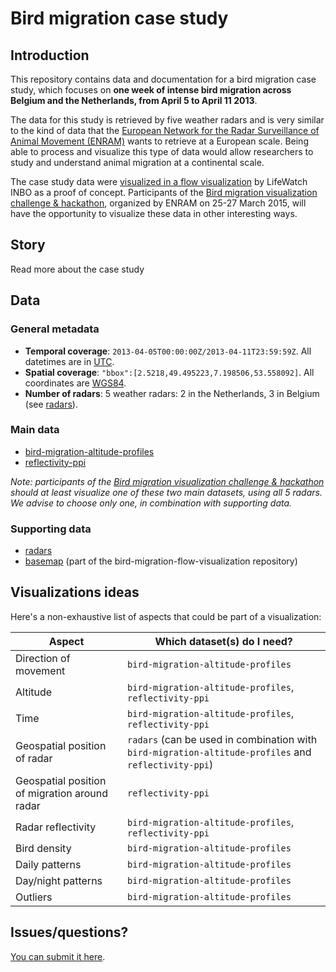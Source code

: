 # Bird migration case study

## Introduction

This repository contains data and documentation for a bird migration case study, which focuses on **one week of intense bird migration across Belgium and the Netherlands, from April 5 to April 11 2013**.

The data for this study is retrieved by five weather radars and is very similar to the kind of data that the [European Network for the Radar Surveillance of Animal Movement (ENRAM)](http://enram.eu/) wants to retrieve at a European scale. Being able to process and visualize this type of data would allow researchers to study and understand animal migration at a continental scale.

The case study data were [visualized in a flow visualization](http://enram.github.io/bird-migration-flow-visualization/viz/) by LifeWatch INBO as a proof of concept. Participants of the [Bird migration visualization challenge & hackathon](http://enram.challengepost.com/), organized by ENRAM on 25-27 March 2015, will have the opportunity to visualize these data in other interesting ways.

## Story

Read more about the case study

## Data

### General metadata

* **Temporal coverage**: `2013-04-05T00:00:00Z/2013-04-11T23:59:59Z`. All datetimes are in [UTC](http://en.wikipedia.org/wiki/UTC).
* **Spatial coverage**: `"bbox":[2.5218,49.495223,7.198506,53.558092]`. All coordinates are [WGS84](http://en.wikipedia.org/wiki/WGS84).
* **Number of radars**: 5 weather radars: 2 in the Netherlands, 3 in Belgium (see [radars](data/radars)).

### Main data

* [bird-migration-altitude-profiles](data/bird-migration-altitude-profiles)
* [reflectivity-ppi](data/reflectivity-ppi)

*Note: participants of the [Bird migration visualization challenge & hackathon](http://enram.challengepost.com/) should at least visualize one of these two main datasets, using all 5 radars. We advise to choose only one, in combination with supporting data.*

### Supporting data

* [radars](data/radars)
* [basemap](https://github.com/enram/bird-migration-flow-visualization/tree/master/data/basemap) (part of the bird-migration-flow-visualization repository)

## Visualizations ideas

Here's a non-exhaustive list of aspects that could be part of a visualization:

Aspect | Which dataset(s) do I need?
--- | ---
Direction of movement | `bird-migration-altitude-profiles`
Altitude | `bird-migration-altitude-profiles`, `reflectivity-ppi`
Time | `bird-migration-altitude-profiles`, `reflectivity-ppi`
Geospatial position of radar | `radars` (can be used in combination with `bird-migration-altitude-profiles` and `reflectivity-ppi`)
Geospatial position of migration around radar | `reflectivity-ppi`
Radar reflectivity | `bird-migration-altitude-profiles`, `reflectivity-ppi`
Bird density | `bird-migration-altitude-profiles`
Daily patterns | `bird-migration-altitude-profiles`
Day/night patterns | `bird-migration-altitude-profiles`
Outliers | `bird-migration-altitude-profiles`

## Issues/questions?

[You can submit it here](https://github.com/enram/case-study/issues).




